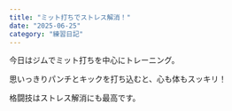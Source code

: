 ```yaml
---
title: "ミット打ちでストレス解消！"
date: "2025-06-25"
category: "練習日記"
---
```


今日はジムでミット打ちを中心にトレーニング。

思いっきりパンチとキックを打ち込むと、心も体もスッキリ！

格闘技はストレス解消にも最高です。
